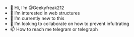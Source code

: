 - 👋 Hi, I’m @Geekyfreak212
- 👀 I’m interested in web structures
- 🌱 I’m currently new to this
- 💞️ I’m looking to collaborate on how to prevent infultrating
- 📫 How to reach me telegram or telegraph

<!---
Geekyfreak212/Geekyfreak212 is a ✨ special ✨ repository because its `README.md` (this file) appears on your GitHub profile.
You can click the Preview link to take a look at your changes.
--->
